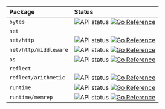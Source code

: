 | Package | Status |
| :-- | :-- |
| `bytes` | ![API status](https://img.shields.io/badge/status-stable-brightgreen.svg) [![Go Reference](https://pkg.go.dev/badge/go.ntrrg.dev/ntgo/bytes.svg)](https://pkg.go.dev/go.ntrrg.dev/ntgo/bytes) |
| `net` | |
| `net/http` | ![API status](https://img.shields.io/badge/status-unstable-red.svg) [![Go Reference](https://pkg.go.dev/badge/go.ntrrg.dev/ntgo/net/http.svg)](https://pkg.go.dev/go.ntrrg.dev/ntgo/net/http) |
| `net/http/middleware` | ![API status](https://img.shields.io/badge/status-testing-yellow.svg) [![Go Reference](https://pkg.go.dev/badge/go.ntrrg.dev/ntgo/net/http/middleware.svg)](https://pkg.go.dev/go.ntrrg.dev/ntgo/net/http/middleware) |
| `os` | ![API status](https://img.shields.io/badge/status-stable-brightgreen.svg) [![Go Reference](https://pkg.go.dev/badge/go.ntrrg.dev/ntgo/os.svg)](https://pkg.go.dev/go.ntrrg.dev/ntgo/os) |
| `reflect` | |
| `reflect/arithmetic` | ![API status](https://img.shields.io/badge/status-stable-brightgreen.svg) [![Go Reference](https://pkg.go.dev/badge/go.ntrrg.dev/ntgo/reflect/arithmetic.svg)](https://pkg.go.dev/go.ntrrg.dev/ntgo/reflect/arithmetic) |
| `runtime` | ![API status](https://img.shields.io/badge/status-stable-brightgreen.svg) [![Go Reference](https://pkg.go.dev/badge/go.ntrrg.dev/ntgo/runtime.svg)](https://pkg.go.dev/go.ntrrg.dev/ntgo/runtime) |
| `runtime/memrep` | ![API status](https://img.shields.io/badge/status-unstable-red.svg) [![Go Reference](https://pkg.go.dev/badge/go.ntrrg.dev/ntgo/runtime/memrep.svg)](https://pkg.go.dev/go.ntrrg.dev/ntgo/runtime/memrep) |

<!--
https://img.shields.io/badge/status-stable-brightgreen.svg
https://img.shields.io/badge/status-testing-yellow.svg
https://img.shields.io/badge/status-unstable-red.svg
-->
